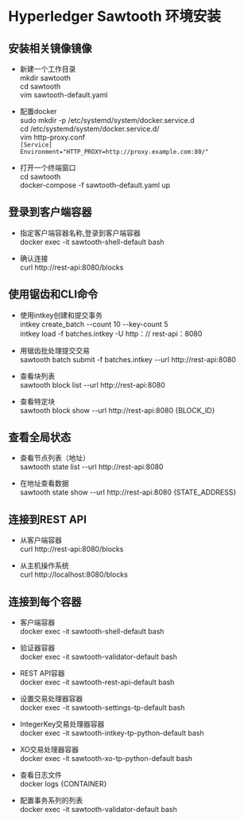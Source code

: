 # Hyperledger Sawtooth 环境安装

## 安装相关镜像镜像

* 新建一个工作目录 <br/>
mkdir sawtooth <br/>
cd sawtooth <br/>
vim sawtooth-default.yaml <br/>
* 配置docker <br/>
sudo mkdir -p /etc/systemd/system/docker.service.d <br/>
cd /etc/systemd/system/docker.service.d/ <br/>
vim http-proxy.conf <br/>
`[Service]` <br/>
`Environment="HTTP_PROXY=http://proxy.example.com:80/"` <br/>

* 打开一个终端窗口 <br/>
cd sawtooth <br/>
docker-compose -f sawtooth-default.yaml up <br/>

## 登录到客户端容器

* 指定客户端容器名称,登录到客户端容器 <br/>
docker exec -it sawtooth-shell-default bash <br/>

* 确认连接 <br/>
curl http://rest-api:8080/blocks <br/>

## 使用锯齿和CLI命令

* 使用intkey创建和提交事务 <br/>
intkey create_batch --count 10 --key-count 5  <br/>
intkey load -f batches.intkey -U http：// rest-api：8080 <br/>

* 用锯齿批处理提交交易 <br/>
sawtooth batch submit -f batches.intkey --url http://rest-api:8080 <br/>

* 查看块列表 <br/>
sawtooth block list --url http://rest-api:8080 <br/>

* 查看特定块 <br/>
sawtooth block show --url http://rest-api:8080 {BLOCK_ID} <br/>

## 查看全局状态

* 查看节点列表（地址） <br/>
sawtooth state list --url http://rest-api:8080 <br/>

* 在地址查看数据 <br/>
sawtooth state show --url http://rest-api:8080 {STATE_ADDRESS} <br/>

## 连接到REST API

* 从客户端容器 <br/>
curl http://rest-api:8080/blocks <br/>

* 从主机操作系统 <br/>
curl http://localhost:8080/blocks <br/>

## 连接到每个容器

* 客户端容器 <br/>
docker exec -it sawtooth-shell-default bash <br/>

* 验证器容器 <br/>
docker exec -it sawtooth-validator-default bash <br/>

* REST API容器 <br/>
docker exec -it sawtooth-rest-api-default bash <br/>

* 设置交易处理器容器 <br/>
docker exec -it sawtooth-settings-tp-default bash <br/>

* IntegerKey交易处理器容器 <br/>
docker exec -it sawtooth-intkey-tp-python-default bash <br/>

* XO交易处理器容器 <br/>
docker exec -it sawtooth-xo-tp-python-default bash <br/>

* 查看日志文件 <br/>
docker logs {CONTAINER} <br/>

* 配置事务系列的列表 <br/>
docker exec -it sawtooth-validator-default bash <br/>












